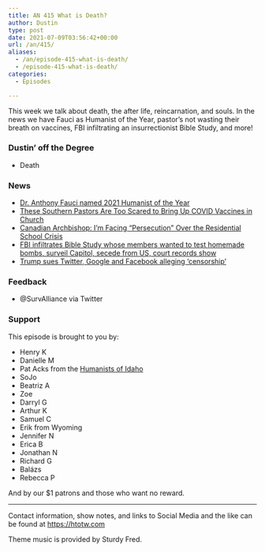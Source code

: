 ```yaml
---
title: AN 415 What is Death?
author: Dustin
type: post
date: 2021-07-09T03:56:42+00:00
url: /an/415/
aliases:
  - /an/episode-415-what-is-death/
  - /episode-415-what-is-death/
categories:
  - Episodes

---
```

<div id="buzzsprout-player-10552694"></div><script src="https://www.buzzsprout.com/1983601/10552694-415-what-is-death.js?container_id=buzzsprout-player-10552694&player=small" type="text/javascript" charset="utf-8"></script>

This week we talk about death, the after life, reincarnation, and souls. In the news we have Fauci as Humanist of the Year, pastor&#8217;s not wasting their breath on vaccines, FBI infiltrating an insurrectionist Bible Study, and more!

<!--more-->

### Dustin&#8217; off the Degree

  * Death

### News

  *  [Dr. Anthony Fauci named 2021 Humanist of the Year][1]
  *  [These Southern Pastors Are Too Scared to Bring Up COVID Vaccines in Church][2]
  *  [Canadian Archbishop: I&#8217;m Facing &#8220;Persecution&#8221; Over the Residential School Crisis][3]
  *  [FBI infiltrates Bible Study whose members wanted to test homemade bombs, surveil Capitol, secede from US, court records show][4]
  * [Trump sues Twitter, Google and Facebook alleging &#8216;censorship&#8217;][5]

### Feedback

  * @SurvAlliance via Twitter

### Support

This episode is brought to you by:

  * Henry K
  * Danielle M
  * Pat Acks from the [Humanists of Idaho][6]
  * SoJo
  * Beatriz A
  * Zoe
  * Darryl G
  * Arthur K
  * Samuel C
  * Erik from Wyoming
  * Jennifer N
  * Erica B
  * Jonathan N
  * Richard G
  * Balázs
  * Rebecca P

And by our $1 patrons and those who want no reward.

* * *

Contact information, show notes, and links to Social Media and the like can be found at <https://htotw.com>

Theme music is provided by Sturdy Fred.

 [1]: https://religionnews.com/2021/07/01/dr-anthony-fauci-named-2021-humanist-of-the-year/
 [2]: https://friendlyatheist.patheos.com/2021/07/05/these-southern-pastors-are-too-scared-to-bring-up-covid-vaccines-in-church/
 [3]: https://friendlyatheist.patheos.com/2021/07/04/canadian-archbishop-im-facing-persecution-over-the-residential-school-crisis/
 [4]: https://www.cnn.com/2021/07/07/politics/capitol-riot-bible-study-group-fbi-virginia/index.html
 [5]: https://www.bbc.com/news/world-us-canada-57754435
 [6]: https://www.humanistsofidaho.org/